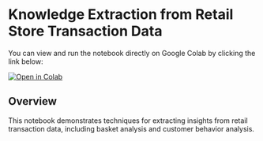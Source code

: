 # Knowledge Extraction from Retail Store Transaction Data

You can view and run the notebook directly on Google Colab by clicking the link below:

[![Open in Colab](https://colab.research.google.com/assets/colab-badge.svg)](https://colab.research.google.com/drive/1AGIFczkFHchDgCyxWQ7LUTbycbo-1HRW#scrollTo=dVebnGFYO9Jv)

## Overview
This notebook demonstrates techniques for extracting insights from retail transaction data, including basket analysis and customer behavior analysis.
